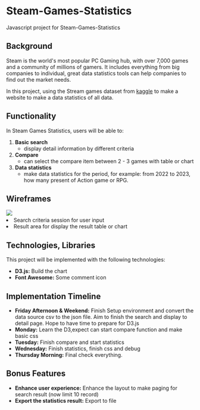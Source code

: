 # Steam-Games-Statistics
Javascript project for Steam-Games-Statistics

<h2>Background</h2>
Steam is the world's most popular PC Gaming hub, with over 7,000 games and a community of millions of gamers. It includes everything from big companies to individual, great data statistics tools can help companies to find out the market needs. 

In this project, using the Stream games dataset from <a href='https://www.kaggle.com/datasets/mikekzan/steam-games-dlcs?select=steam.csv'>kaggle</a> to make a website to make a data statistics of all data.

<h2>Functionality</h2>
In Steam Games Statistics, users will be able to:
<ol>
  <li>
    <b>Basic search</b>
    <ul>
      <li>display detail information by different criteria</li>
    </ul>
  </li>
  <li>
    <b>Compare</b>
    <ul>
      <li>can select the compare item between 2 - 3 games with table or chart</li>
    </ul>
  </li>
  <li>
    <b>Data statistics</b>
    <ul>
      <li>make data statistics for the period, 
      for example:  from 2022 to 2023, how many present of Action game or RPG.</li>
    </ul>
  </li>
</ol>
<h2>Wireframes</h2>
<img src='![alt text](https://github.com/dominicchanDmc/Steam-Games-Statistics/blob/master/assets/wireframe.png)</img>

<ul>
  <li>Nav bar have a link to each function pages</li>
  <li>Nav links include links to this project's Github repo, my LinkedIn</li>
  <li>Search criteria session for user input</li>
  <li>Result area for display the result table or chart</li>
</ul>
<h2>Technologies, Libraries</h2>
This project will be implemented with the following technologies:
<ul>
  <li><b>D3.js:</b> Build the chart </li>
   <li><b>Font Awesome:</b> Some comment icon 
</li>
</ul>
<h2>Implementation Timeline</h2>
<ul>
  <li><b>Friday Afternoon & Weekend:</b> Finish Setup environment and convert the data source csv to the json file. Aim to     finish the search and display to detail page. Hope to have time to prepare for D3.js</li>
  <li><b>Monday:</b> Learn the D3,expect can start compare function and make basic css</li>
  <li><b>Tuesday:</b> Finish compare and start statistics </li>
  <li><b>Wednesday:</b> Finish statistics, finish css and debug</li>
  <li><b>Thursday Morning:</b> Final check everything.</li>
</ul>
<h2>Bonus Features</h2>
<ul>
  <li><b>Enhance user experience:</b> Enhance the layout to make paging for search result (now limit 10 record)
</li>
  <li><b>Export the statistics result:</b> Export to file
</li>
</ul>
